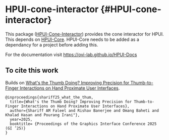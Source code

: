 # HPUI-cone-interactor  {#HPUI-cone-interactor}
This package ([HPUI-Cone-Interactor](https://github.com/ovi-lab/HPUI-Cone-Interactor)) provides the cone interactor for HPUI. This depends on [HPUI-Core](https://github.com/ovi-lab/HPUI-Core). HPUI-Core needs to be added as a dependancy for a project before adding this.

For the documentation visit https://ovi-lab.github.io/HPUI-Docs

## To cite this work
Builds on [What's the Thumb Doing? Improving Precision for Thumb-to-Finger Interactions on Hand Proximate User Interfaces](https://shariff-faleel.com/post/2025-05-26-pub-whats-thumb).

```
@inproceedings{shariff25_what_the_thum,
  title={What's the Thumb Doing? Improving Precision for Thumb-to-Finger Interactions on Hand Proximate User Interfaces},
  author={Shariff AM Faleel and Rishav Banerjee and Omang Baheti and Khalad Hasan and Pourang Irani"},
  year=2025,
  booktitle= {Proceedings of the Graphics Interface Conference 2025 (GI ’25)}
}
```

